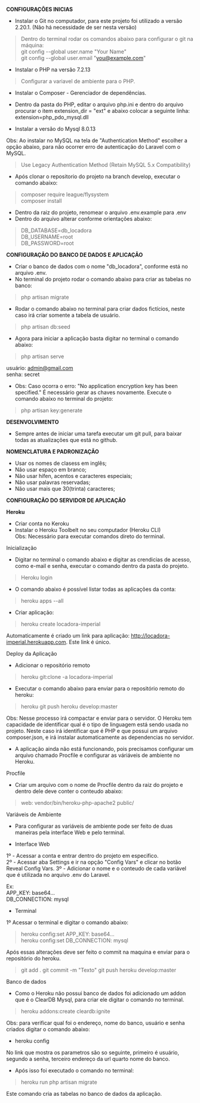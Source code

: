 **CONFIGURAÇÕES INICIAS**  
- Instalar o Git no computador, para este projeto foi utilizado a versão 2.20.1. (Não há necessidade de ser nesta versão)  
> Dentro do terminal rodar os comandos abaixo para configurar o git na máquina:  
> git config --global user.name "Your Name"  
> git config --global user.email "you@example.com"  

- Instalar o PHP na versão 7.2.13  
> Configurar a variavel de ambiente para o PHP.  

- Instalar o Composer - Gerenciador de dependências.  

- Dentro da pasta do PHP, editar o arquivo php.ini e dentro do arquivo procurar o item extension_dir = "ext" e abaixo colocar a seguinte linha: extension=php_pdo_mysql.dll  

- Instalar a versão do Mysql 8.0.13 

Obs: Ao instalar no MySQL na tela de "Authentication Method" escolher a opção abaixo, para não ocorrer erro de autenticação do Laravel com o MySQL.  

> Use Legacy Authentication Method (Retain MySQL 5.x Compatibility)

- Após clonar o repositorio do projeto na branch develop, executar o comando abaixo:   
> composer require league/flysystem  
> composer install  

- Dentro da raiz do projeto, renomear o arquivo .env.example para .env
- Dentro do arquivo alterar conforme orientações abaixo:

> DB_DATABASE=db_locadora  
> DB_USERNAME=root  
> DB_PASSWORD=root  

**CONFIGURAÇÃO DO BANCO DE DADOS E APLICAÇÃO**  

- Criar o banco de dados com o nome "db_locadora", conforme está no arquivo .env.  
-  No terminal do projeto rodar o comando abaixo para criar as tabelas no banco:  
> php artisan migrate  

- Rodar o comando abaixo no terminal para criar dados fictícios, neste caso irá criar somente a tabela de usuário. 
> php artisan db:seed  

- Agora para iniciar a aplicação basta digitar no terminal o comando abaixo:  
> php artisan serve

usuário: admin@gmail.com  
senha: secret  

- Obs: Caso ocorra o erro: "No application encryption key has been specified." É necessário gerar as chaves novamente. Execute o comando abaixo no terminal do projeto:  
> php artisan key:generate  


**DESENVOLVIMENTO**  

- Sempre antes de iniciar uma tarefa executar um git pull, para baixar todas as atualizações que está no github.  

**NOMENCLATURA E PADRONIZAÇÃO**
- Usar os nomes de clasess em inglês;  
- Não usar espaço em branco;  
- Não usar hífen, acentos e caracteres especiais;  
- Não usar palavras reservadas;  
- Não usar mais que 30(trinta) caracteres;  

**CONFIGURAÇÃO DO SERVIDOR DE APLICAÇÃO**  

**Heroku**  
- Criar conta no Keroku  
- Instalar o Heroku Toolbelt no seu computador (Heroku CLI)  
Obs: Necessário para executar comandos direto do terminal.  

Inicialização  

- Digitar no terminal o comando abaixo e digitar as crendicias de acesso, como e-mail e senha, executar o comando dentro da pasta do projeto.  
> Heroku login  

- O comando abaixo é possível listar todas as aplicações da conta:  
> heroku apps --all  

- Criar aplicação:  
> heroku create locadora-imperial  

Automaticamente é criado um link para aplicação: http://locadora-imperial.herokuapp.com. Este link é único.  

Deploy da Aplicação  

- Adicionar o repositório remoto  
> heroku git:clone -a locadora-imperial  

- Executar o comando abaixo para enviar para o repositório remoto do heroku:  
> heroku git push heroku develop:master  

Obs: Nesse processo irá compactar e enviar para o servidor. O Heroku tem capacidade de identificar qual é o tipo de linguagem está sendo usada no projeto. Neste caso irá identificar que é PHP e que possui um arquivo composer.json, e irá instalar automaticamente as dependencias no servidor.  

- A aplicação ainda não está funcionando, pois precisamos configurar um arquivo chamado Procfile e configurar as váriáveis de ambiente no Heroku.  


Procfile  

- Criar um arquivo com o nome de Procfile dentro da raiz do projeto e dentro dele deve conter o conteudo abaixo:  
> web: vendor/bin/heroku-php-apache2 public/  

Variáveis de Ambiente  

- Para configurar as variáveis de ambiente pode ser feito de duas maneiras pela interface Web e pelo terminal.  

- Interface Web  

1º - Acessar a conta e entrar dentro do projeto em especifico.  
2º - Acessar aba Settings e ir na opção "Config Vars" e clicar no botão Reveal Config Vars.
3º - Adicionar o nome e o conteudo de cada variável que é utilizada no arquivo .env do Laravel.  

Ex:  
APP_KEY: base64...  
DB_CONNECTION: mysql  

- Terminal  

1º Acessar o terminal e digitar o comando abaixo:  
> heroku config:set APP_KEY: base64...  
> heroku config:set DB_CONNECTION: mysql   

Após essas alterações deve ser feito o commit na maquina e enviar para o repositório do heroku.

> git add .
> git commit -m "Texto"
> git push heroku develop:master

Banco de dados
- Como o Heroku não possui banco de dados foi adicionado um addon que é o ClearDB Mysql, para criar ele digitar o comando no terminal.  
> heroku addons:create cleardb:ignite  

Obs: para verificar qual foi o endereço, nome do banco, usuário e senha criados digitar o comando abaixo:  
- heroku config  

No link que mostra os parametros são so seguinte, primeiro é usuário, segundo a senha, terceiro endereço da url quarto nome do banco.  

- Após isso foi executado o comando no terminal:  
> heroku run php artisan migrate  

Este comando cria as tabelas no banco de dados da aplicação.  
